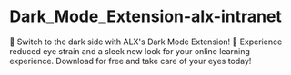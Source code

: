 # Dark_Mode_Extension-alx-intranet
🌙 Switch to the dark side with ALX's Dark Mode Extension! 🌙 Experience reduced eye strain and a sleek new look for your online learning experience. Download for free and take care of your eyes today!
